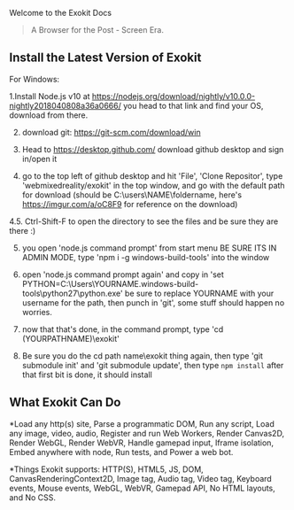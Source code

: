 Welcome to the Exokit Docs

> A Browser for the Post - Screen Era.

## Install the Latest Version of Exokit

For Windows:

  1.Install Node.js v10 at https://nodejs.org/download/nightly/v10.0.0-nightly2018040808a36a0666/ you head to that link and find your OS, download from there.

  2. download git: https://git-scm.com/download/win

  3. Head to https://desktop.github.com/ download github desktop and sign in/open it

  4. go to the top left of github desktop and hit 'File', 'Clone Repositor', type 'webmixedreality/exokit' in the top window, and go with the default path for download (should be C:\users\NAME\foldername, here's https://imgur.com/a/oC8F9 for reference on the download)

  4.5. Ctrl-Shift-F to open the directory to see the files and be sure they are there :)

  5. you open 'node.js command prompt' from start menu BE SURE ITS IN ADMIN MODE, type 'npm i -g windows-build-tools' into the window

  6. open 'node.js command prompt again' and copy in 'set PYTHON=C:\Users\YOURNAME\.windows-build-tools\python27\python.exe' be sure to replace YOURNAME with your username for the path, then punch in 'git', some stuff should happen no worries.

  7. now that that's done, in the command prompt, type 'cd (YOURPATHNAME)\exokit'

  8. Be sure you do the cd path name\exokit thing again, then type 'git submodule init' and 'git submodule update', then type `npm install` after that first bit is done, it should install


## What Exokit Can Do

*Load any http(s) site, Parse a programmatic DOM, Run any script, Load any image, video, audio, Register and run Web Workers, Render Canvas2D, Render WebGL, Render WebVR,  Handle gamepad input, Iframe isolation, Embed anywhere with node, Run tests, and Power a web bot.
  
*Things Exokit supports: HTTP(S), HTML5,  JS, DOM, CanvasRenderingContext2D, Image tag, Audio tag, Video tag,  Keyboard events, Mouse events, WebGL, WebVR, Gamepad API, No HTML layouts, and No CSS.
